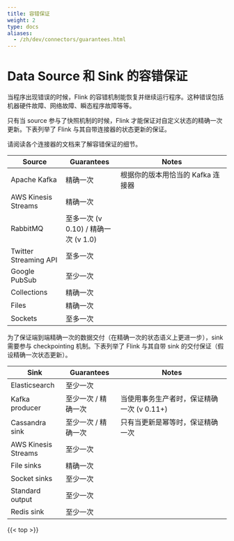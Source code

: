 ```yaml
---
title: 容错保证
weight: 2
type: docs
aliases:
  - /zh/dev/connectors/guarantees.html
---
```

<!--
Licensed to the Apache Software Foundation (ASF) under one
or more contributor license agreements.  See the NOTICE file
distributed with this work for additional information
regarding copyright ownership.  The ASF licenses this file
to you under the Apache License, Version 2.0 (the
"License"); you may not use this file except in compliance
with the License.  You may obtain a copy of the License at

  http://www.apache.org/licenses/LICENSE-2.0

Unless required by applicable law or agreed to in writing,
software distributed under the License is distributed on an
"AS IS" BASIS, WITHOUT WARRANTIES OR CONDITIONS OF ANY
KIND, either express or implied.  See the License for the
specific language governing permissions and limitations
under the License.
-->

# Data Source 和 Sink 的容错保证

当程序出现错误的时候，Flink 的容错机制能恢复并继续运行程序。这种错误包括机器硬件故障、网络故障、瞬态程序故障等等。

只有当 source 参与了快照机制的时候，Flink 才能保证对自定义状态的精确一次更新。下表列举了 Flink 与其自带连接器的状态更新的保证。

请阅读各个连接器的文档来了解容错保证的细节。

<table class="table table-bordered">
  <thead>
    <tr>
      <th class="text-left" style="width: 25%">Source</th>
      <th class="text-left" style="width: 25%">Guarantees</th>
      <th class="text-left">Notes</th>
    </tr>
   </thead>
   <tbody>
        <tr>
            <td>Apache Kafka</td>
            <td>精确一次</td>
            <td>根据你的版本用恰当的 Kafka 连接器</td>
        </tr>
        <tr>
            <td>AWS Kinesis Streams</td>
            <td>精确一次</td>
            <td></td>
        </tr>
        <tr>
            <td>RabbitMQ</td>
            <td>至多一次 (v 0.10) / 精确一次 (v 1.0) </td>
            <td></td>
        </tr>
        <tr>
            <td>Twitter Streaming API</td>
            <td>至多一次</td>
            <td></td>
        </tr>
        <tr>
            <td>Google PubSub</td>
            <td>至少一次</td>
            <td></td>
        </tr>
        <tr>
            <td>Collections</td>
            <td>精确一次</td>
            <td></td>
        </tr>
        <tr>
            <td>Files</td>
            <td>精确一次</td>
            <td></td>
        </tr>
        <tr>
            <td>Sockets</td>
            <td>至多一次</td>
            <td></td>
        </tr>
  </tbody>
</table>

为了保证端到端精确一次的数据交付（在精确一次的状态语义上更进一步），sink需要参与 checkpointing 机制。下表列举了 Flink 与其自带 sink 的交付保证（假设精确一次状态更新）。

<table class="table table-bordered">
  <thead>
    <tr>
      <th class="text-left" style="width: 25%">Sink</th>
      <th class="text-left" style="width: 25%">Guarantees</th>
      <th class="text-left">Notes</th>
    </tr>
  </thead>
  <tbody>
    <tr>
        <td>Elasticsearch</td>
        <td>至少一次</td>
        <td></td>
    </tr>
    <tr>
        <td>Kafka producer</td>
        <td>至少一次 / 精确一次</td>
        <td>当使用事务生产者时，保证精确一次 (v 0.11+)</td>
    </tr>
    <tr>
        <td>Cassandra sink</td>
        <td>至少一次 / 精确一次</td>
        <td>只有当更新是幂等时，保证精确一次</td>
    </tr>
    <tr>
        <td>AWS Kinesis Streams</td>
        <td>至少一次</td>
        <td></td>
    </tr>
    <tr>
        <td>File sinks</td>
        <td>精确一次</td>
        <td></td>
    </tr>
    <tr>
        <td>Socket sinks</td>
        <td>至少一次</td>
        <td></td>
    </tr>
    <tr>
        <td>Standard output</td>
        <td>至少一次</td>
        <td></td>
    </tr>
    <tr>
        <td>Redis sink</td>
        <td>至少一次</td>
        <td></td>
    </tr>
  </tbody>
</table>

{{< top >}}
